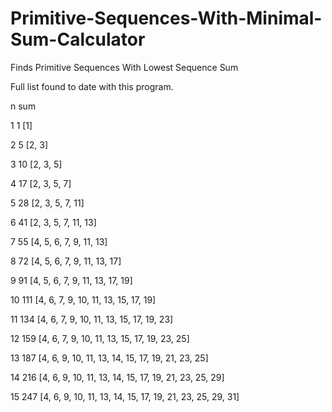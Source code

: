 # Primitive-Sequences-With-Minimal-Sum-Calculator
Finds Primitive Sequences  With Lowest Sequence Sum

Full list found to date with this program.

 n sum

 1   1 [1]

 2   5 [2, 3]

 3  10 [2, 3, 5]

 4  17 [2, 3, 5, 7]

 5  28 [2, 3, 5, 7, 11]

 6  41 [2, 3, 5, 7, 11, 13]
 
 7  55 [4, 5, 6, 7, 9, 11, 13]
 
 8  72 [4, 5, 6, 7, 9, 11, 13, 17]
 
 9  91 [4, 5, 6, 7, 9, 11, 13, 17, 19]
 
10 111 [4, 6, 7, 9, 10, 11, 13, 15, 17, 19]
 
11 134 [4, 6, 7, 9, 10, 11, 13, 15, 17, 19, 23]
 
12 159 [4, 6, 7, 9, 10, 11, 13, 15, 17, 19, 23, 25]
 
13 187 [4, 6, 9, 10, 11, 13, 14, 15, 17, 19, 21, 23, 25]
 
14 216 [4, 6, 9, 10, 11, 13, 14, 15, 17, 19, 21, 23, 25, 29]
 
15 247 [4, 6, 9, 10, 11, 13, 14, 15, 17, 19, 21, 23, 25, 29, 31]
